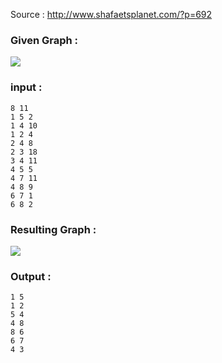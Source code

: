 Source : http://www.shafaetsplanet.com/?p=692

### Given Graph : 

<img src="../../images/prims1.png">

### input : 
```
8 11
1 5 2 
1 4 10
1 2 4
2 4 8
2 3 18
3 4 11
4 5 5
4 7 11
4 8 9
6 7 1
6 8 2

```

### Resulting Graph : 

<img src="../../images/prims2.png">

### Output : 

```
1 5
1 2
5 4
4 8
8 6
6 7
4 3
```


